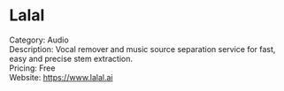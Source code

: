 # Lalal

Category: Audio  
Description: Vocal remover and music source separation service for fast, easy and precise stem extraction.  
Pricing: Free  
Website: https://www.lalal.ai
